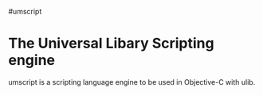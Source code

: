 #umscript
# The Universal Libary Scripting engine

umscript is a scripting language engine to be used in Objective-C with ulib.

